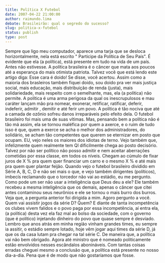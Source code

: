 ```yaml
---
title: Política X Futebol
date: 2007-04-22 21:00:00
author: raimundo.lima
debate: Brasileirão: qual o segredo do sucesso?
slug: politica-x-futebol
status: publish 
type: post
---
```


Sempre que ligo meu computador, aparece uma tarja que se desloca horizontalmente, nela está escrito " Participe da Política de Seu País". É evidente que ela (a política), está presente em tudo na vida de um país. Antes não estivesse. A política brasileira é o câncer que mata aos poucos até a esperança do mais otimista patriota. Talvez você que está lendo este artigo diga: Esse cara é doido! Se disse, você acertou. Assim como a maioria dos brasleiros também fiquei doido, sou doido pra ver mais justiça social, mais educação, mais distribuição de renda (justa), mais solidariedade, mais respeito com o semelhante, mas, ela (a política) não permite. A política é uma arma perigosa da qual os inescrupulosos e mau caráter lançam mão pra nomear, exonerar, retificar, ratificar, deferir, indeferir, admitir , demitir e até ferir um povo. A política é tão nociva que até a camada de ozônio sofreu danos irreparáveis pelo efeito dela. O futebol brasileiro foi mais uma de suas vítimas. Mas, pensando bem a política não é tão má assim, ela se tornou maléfica por quem a axerce, e o ruim de tudo isso é que, quem a exerce se acha o melhor dos administradores, do solidário, se acham tão competentes que querem se eternizar em posto que ocupam. EU, vejo neles os maiores dos idiotas de terno. Vejo também que, infelizmente quem realmente tem QI dificilmente chega ao posto decisório. Talvez por não ser político não posso admitir e nem aceitar aberrações cometidas por essa classe, em todos os níveis. Chegam ao cúmulo de fixar juros de X % pra quem quer financiar um carro e o mesmo X % e até mais pra quem quer plantar feijão. Quando vejo o futebol brasileiro dividido em Série A, B, C, D e não sei mais o que, e vejo também dirigentes (políticos), imbecís reclamando que o torcedor não vai ao estádio, eu me pergunto. Como pode um ser não usar a inteligência que Deus deu a ele? Ele também recebeu a mesma inteligência que os demais, apenas o câncer que citei antes contaminou seus neurônios e ele se tornou o mais burro dos burros. Veja que, a pergunta anterior foi dirigida a mim. Agoro pergunto a você. Quem vai assistir jogos da série D? Quem? E diante de tanta incompetência os clubes vivem falidos e o povo paga por essa incompetência, aí entra ela, (a política) desta vez ela faz mal ao bolso da sociedade, com o governo (que é político) injetando dinheiro do povo que quase sempre é desviado. Lembro que anos atrás em minha região vinham grandes times, eu sempre ia assitir, o estádio sempre lotado, hoje vêm jogar aqui times da série D, já que os da casa lutam pra chegar na tal série C. De maneira que, a política vai não bem obrigado. Agora até ministro que é nomeado politicamente estão envolvidos nesses escândalos abonináveis. Com tantas coisas erradas cheguei mesmo a conclusão que, a política está presente no nosso dia-a-dia. Pena que é de modo que não gostaríamos que fosse.
